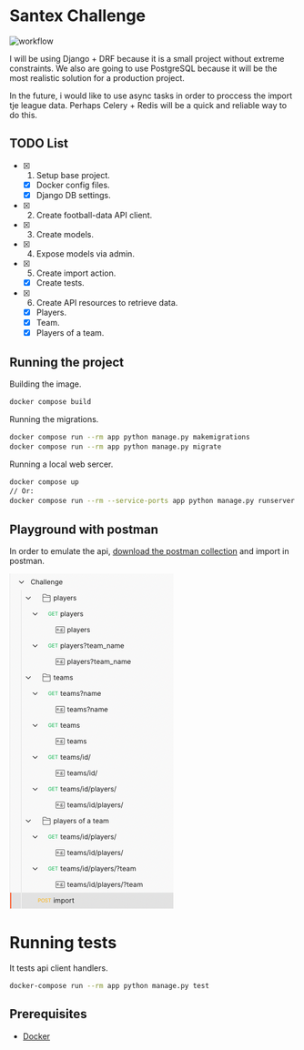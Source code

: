 # Santex Challenge

![workflow](https://github.com/oskargicast/be-challenge-ogiraldo/actions/workflows/main.yaml/badge.svg)

I will be using Django + DRF because it is a small project without extreme constraints.
We also are going to use PostgreSQL because it will be the most realistic solution for a production project.

In the future, i would like to use async tasks in order to proccess the import tje league data.
Perhaps Celery + Redis will be a quick and reliable way to do this.

## TODO List

- [x] 1. Setup base project.
    - [x] Docker config files.
    - [x] Django DB settings.
- [x] 2. Create football-data API client.
- [x] 3. Create models.
- [x] 4. Expose models via admin.
- [x] 5. Create import action.
    - [x] Create tests.
- [x] 6. Create API resources to retrieve data.
    - [x] Players.
    - [x] Team.
    - [x] Players of a team.

## Running the project

Building the image.
```bash
docker compose build
```

Running the migrations.
```bash
docker compose run --rm app python manage.py makemigrations
docker compose run --rm app python manage.py migrate
```

Running a local web sercer.
```bash
docker compose up
// Or:
docker compose run --rm --service-ports app python manage.py runserver 0.0.0.0:8000
```

## Playground with postman

In order to emulate the api, [download the postman collection](https://github.com/oskargicast/be-challenge-ogiraldo/blob/develop/resources/Challenge.postman_collection.json) and import in postman.

![Postman collection overview](https://github.com/oskargicast/be-challenge-ogiraldo/blob/develop/resources/postman.png)

# Running tests

It tests api client handlers.
```bash
docker-compose run --rm app python manage.py test
```

## Prerequisites

- [Docker](https://docs.docker.com/docker-for-mac/install/)
